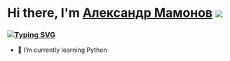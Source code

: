# Hi there, I'm [Александр Мамонов](https://github.com/Alex386386) ![](https://github.com/blackcater/blackcater/raw/main/images/Hi.gif) 
### [![Typing SVG](https://readme-typing-svg.herokuapp.com?color=%2336BCF7&lines=Backend+developer)](https://git.io/typing-svg)

- 🌱 I’m currently learning Python 

<!--
**Alex386386/Alex386386** is a ✨ _special_ ✨ repository because its `README.md` (this file) appears on your GitHub profile.

Here are some ideas to get you started:

- 🔭 I’m currently working on ...
- 🌱 I’m currently learning ...
- 👯 I’m looking to collaborate on ...
- 🤔 I’m looking for help with ...
- 💬 Ask me about ...
- 📫 How to reach me: ...
- 😄 Pronouns: ...
- ⚡ Fun fact: ...
-->

